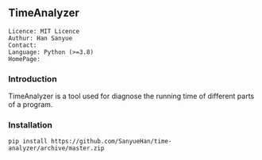 ## TimeAnalyzer

```
Licence: MIT Licence
Authur: Han Sanyue
Contact: 
Language: Python (>=3.8)
HomePage: 
```

### Introduction
TimeAnalyzer is a tool used for diagnose the running time of different parts of a program. 


### Installation
```commandline
pip install https://github.com/SanyueHan/time-analyzer/archive/master.zip
```
